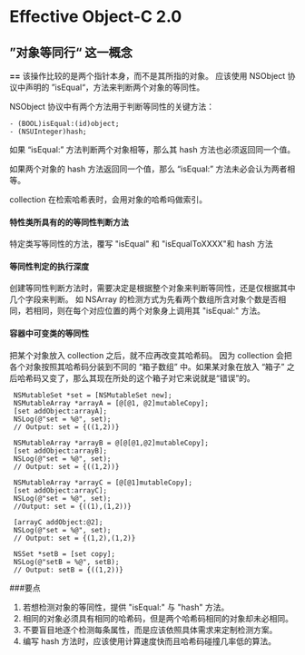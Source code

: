 # Effective Object-C 2.0
## ”对象等同行“ 这一概念

**==** 该操作比较的是两个指针本身，而不是其所指的对象。
应该使用 NSObject 协议中声明的 ”isEqual“，方法来判断两个对象的等同性。

NSObject 协议中有两个方法用于判断等同性的关键方法：

```
- (BOOL)isEqual:(id)object;
- (NSUInteger)hash;
```

如果 “isEqual:” 方法判断两个对象相等，那么其 hash 方法也必须返回同一个值。

如果两个对象的 hash 方法返回同一个值，那么 “isEqual:” 方法未必会认为两者相等。

collection 在检索哈希表时，会用对象的哈希吗做索引。

#### 特性类所具有的的等同性判断方法
特定类写等同性的方法，覆写 "isEqual" 和 "isEqualToXXXX"和 hash 方法

#### 等同性判定的执行深度
创建等同性判断方法时，需要决定是根据整个对象来判断等同性，还是仅根据其中几个字段来判断。
如 NSArray 的检测方式为先看两个数组所含对象个数是否相同，若相同，则在每个对应位置的两个对象身上调用其 "isEqual:" 方法。

#### 容器中可变类的等同性
把某个对象放入 collection 之后，就不应再改变其哈希码。
因为 collection 会把各个对象按照其哈希码分装到不同的 “箱子数组” 中。如果某对象在放入 “箱子” 之后哈希码又变了，那么其现在所处的这个箱子对它来说就是“错误”的。

```
 NSMutableSet *set = [NSMutableSet new];
 NSMutableArray *arrayA = [@[@1, @2]mutableCopy];
 [set addObject:arrayA];
 NSLog(@"set = %@", set);
 // Output: set = {((1,2))}
```

```
 NSMutableArray *arrayB = @[@[@1,@2]mutableCopy];
 [set addObject:arrayB];
 NSLog(@"set = %@", set);
 // Output: set = {((1,2))}
```

```
 NSMutableArray *arrayC = [@[@1]mutableCopy];
 [set addObject:arrayC];
 NSLog(@"set = %@", set);
 //Output: set = {((1),(1,2))}
```

```
 [arrayC addObject:@2];
 NSLog(@"set = %@", set);
 // Output: set = {(1,2),(1,2)}
```

```
 NSSet *setB = [set copy];
 NSLog(@"setB = %@", setB);
 // Output: setB = {((1,2))}
```

###要点
1. 若想检测对象的等同性，提供 "isEqual:" 与 "hash" 方法。
2. 相同的对象必须具有相同的哈希码，但是两个哈希码相同的对象却未必相同。
3. 不要盲目地逐个检测每条属性，而是应该依照具体需求来定制检测方案。
4. 编写 hash 方法时，应该使用计算速度快而且哈希码碰撞几率低的算法。









